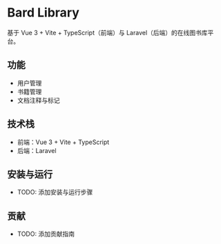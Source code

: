 # Bard Library

基于 Vue 3 + Vite + TypeScript（前端）与 Laravel（后端）的在线图书库平台。

## 功能

- 用户管理
- 书籍管理
- 文档注释与标记

## 技术栈

- 前端：Vue 3 + Vite + TypeScript
- 后端：Laravel

## 安装与运行

- TODO: 添加安装与运行步骤

## 贡献

- TODO: 添加贡献指南